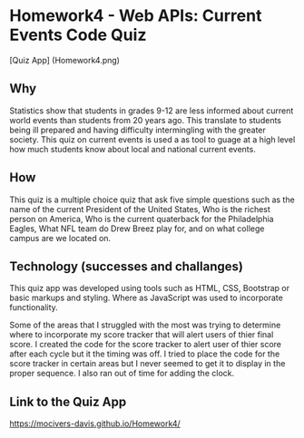 # Homework4 - Web APIs: Current Events Code Quiz

[Quiz App] (Homework4.png)


## Why
Statistics show that students in grades 9-12 are less informed about current world events than students from 20 years ago. This translate to students being ill prepared and having difficulty intermingling with the greater society.  This quiz on current events is used a as tool to guage at a high level how much students know about local and national current events.

## How
This quiz is a multiple choice quiz that ask five simple questions such as the name of the current President of the United States, Who is the richest person on America, Who is the current quaterback for the Philadelphia Eagles, What NFL team do Drew Breez play for, and on what college campus are we located on.

## Technology (successes and challanges) 
This quiz app was developed using tools such as HTML, CSS, Bootstrap  or basic markups and styling.  Where as JavaScript was used to incorporate functionality.

Some of the areas that I struggled with the most was trying to determine where to incorporate my score tracker that will alert users of thier final score.  I created the code for the score tracker to alert user of thier score after each cycle but it the timing was off.  I tried to place the code for the score tracker  in certain areas but I never seemed to get it to display in the proper sequence.  I also ran out of time for adding the clock.

## Link to the Quiz App
https://mocivers-davis.github.io/Homework4/

